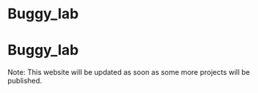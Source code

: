 ﻿# Buggy_lab
# Buggy_lab


Note: This website will be updated  as soon as some more projects will be published. 
